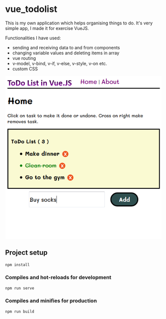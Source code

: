 # vue_todolist
This is my own application which helps organising things to do. It's very simple app, I made it for exercise VueJS.

 Functionalities I have used:
- sending and receiving data to and from components
- changing variable values and deleting items in array
- vue routing
- v-model, v-bind, v-if, v-else, v-style, v-on etc.
- custom CSS

![preview](/preview.png?raw=true)

## Project setup
```
npm install
```

### Compiles and hot-reloads for development
```
npm run serve
```

### Compiles and minifies for production
```
npm run build
```